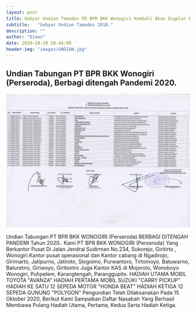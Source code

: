 ```yaml
---
layout: post
title: Gebyar Undian Tamades PD BPR BKK Wonogiri Kembali Akan Digelar Bulan September 2018 Mendatang
subtitle:   "Gebyar Undian Tamades 2018."
description: ""
author: "Dimas"
date: 2020-10-20 10:44:00
header-img: "images/UNDIAN.jpg"
---
```



## Undian Tabungan PT BPR BKK Wonogiri (Perseroda), Berbagi ditengah Pandemi 2020.

<img src="/images/Daftar Pemenang Hadiah Undian.jpg" class="img-responsive img-centered" alt="">

Undian Tabungan PT BPR BKK WONOGIRI (Perseroda) BERBAGI DITENGAH PANDEMI Tahun 2020..
Kami PT BPR BKK WONOGIRI (Perseroda) Yang Berkantor Pusat Di Jalan Jendral Sudirman No.234, Sukorejo, Giritirto , Wonogiri.Kantor pusat operasional dan Kantor cabang di Ngadirojo, Girimarto, Jatipurno, Jatiroto, Slogoimo, Purwantoro, Tirtomoyo, Batuwarno, Baturetno, Giriwoyo, Giritontro Juga Kantor KAS di Mojoroto, Wonoboyo Wonogiri, Puhpelem, Karangtengah, Paranggupito.
HADIAH UTAMA  MOBIL TOYOTA "AVANZA"
HADIAH PERTAMA  MOBIL SUZUKI "CARRY PICKUP"
HADIAH KE SATU 12 SEPEDA MOTOR "HONDA BEAT"
HADIAH KETIGA 12 SEPEDA GUNUNG "POLYGON"
Pengundian Telah Dilaksanakan Pada 15 Oktober 2020, Berikut Kami Sampaikan Daftar Nasabah Yang Berhasil Membawa Pulang Hadiah Utama, Pertama, Kedua Serta Hadiah Ketiga.


